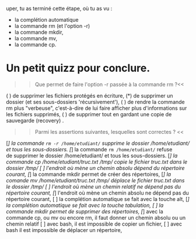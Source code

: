 uper, tu as terminé cette étape, où tu as vu :

* la complétion automatique
* la commande rm (et l'option -r)
* la commande mkdir,
* la commande mv,
* la commande cp.


# Un petit quizz pour conclure.

>> Que permet de faire l'option -r passée à la commande rm  ?<<

( ) de supprimer les fichiers protégés en écriture,
(*) de supprimer un dossier (et ses sous-dossiers 'récursivement'),
( ) de rendre la commande rm plus "verbeuse", c'est-à-dire de lui faire afficher plus d'informations sur les fichiers supprimés,
( ) de supprimer tout en gardant une copie de sauvegarde (recovery) .


>> Parmi les assertions suivantes, lesquelles sont correctes ? <<

[*] la commande `rm -r /home/etudiant/` supprime le dossier /home/etudiant/ et tous les sous-dossiers.
[*] la commande `rm /home/etudiant/` refuse de supprimer le dossier /home/etudiant/ et tous les sous-dossiers.
[*] la commande cp /home/etudiant/truc.txt /tmp/ copie le fichier truc.txt dans le dossier /tmp/
[ ] l'endroit où mène un chemin absolu dépend du répertoire courant,
[*] la commande mkdir permet de créer des répertoires,
[*] la comande mv /home/etudiant/truc.txt /tmp/ déplace le fichier truc.txt dans le dossier /tmp/
[ ] l'endroit où mène un chemin relatif ne dépend pas du répertoire courant,
[*] l'endroit où mène un chemin absolu ne dépend pas du répertoire courant,
[ ] la complétion automatique se fait avec la touche alt,
[*] la complétion automatique se fait avec la touche tabulation,
[ ] la commande mkdir permet de supprimer des répertoires,
[*] avec la commande cp, ou mv ou encore rm, il faut donner un chemin absolu ou un chemin relatif
[ ] avec bash, il est impossible de copier un fichier,
[ ] avec bash il est impossible de déplacer un répertoire,
